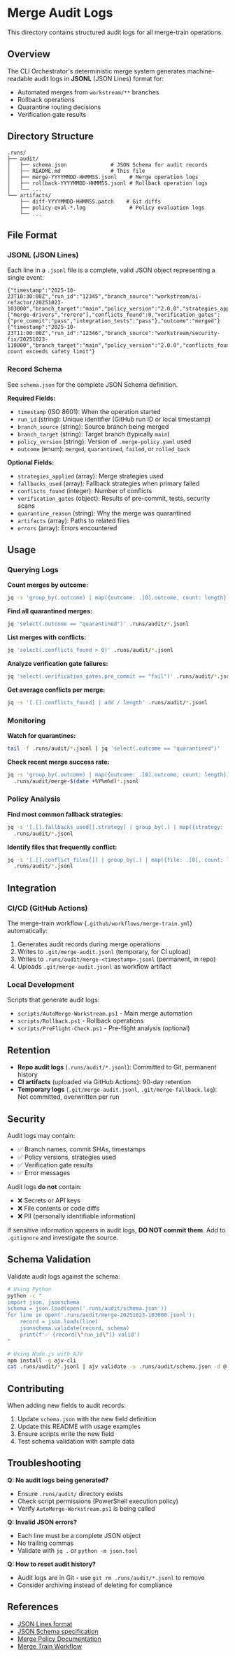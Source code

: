 # Merge Audit Logs

This directory contains structured audit logs for all merge-train operations.

## Overview

The CLI Orchestrator's deterministic merge system generates machine-readable audit logs in **JSONL** (JSON Lines) format for:
- Automated merges from `workstream/**` branches
- Rollback operations
- Quarantine routing decisions
- Verification gate results

## Directory Structure

```
.runs/
├── audit/
│   ├── schema.json              # JSON Schema for audit records
│   ├── README.md                # This file
│   ├── merge-YYYYMMDD-HHMMSS.jsonl    # Merge operation logs
│   ├── rollback-YYYYMMDD-HHMMSS.jsonl # Rollback operation logs
│   └── ...
└── artifacts/
    ├── diff-YYYYMMDD-HHMMSS.patch    # Git diffs
    ├── policy-eval-*.log              # Policy evaluation logs
    └── ...
```

## File Format

### JSONL (JSON Lines)
Each line in a `.jsonl` file is a complete, valid JSON object representing a single event:

```jsonl
{"timestamp":"2025-10-23T10:30:00Z","run_id":"12345","branch_source":"workstream/ai-refactor/20251023-103000","branch_target":"main","policy_version":"2.0.0","strategies_applied":["merge-drivers","rerere"],"conflicts_found":0,"verification_gates":{"pre_commit":"pass","integration_tests":"pass"},"outcome":"merged"}
{"timestamp":"2025-10-23T11:00:00Z","run_id":"12346","branch_source":"workstream/security-fix/20251023-110000","branch_target":"main","policy_version":"2.0.0","conflicts_found":5,"outcome":"quarantined","quarantine_reason":"Conflict count exceeds safety limit"}
```

### Record Schema

See `schema.json` for the complete JSON Schema definition.

**Required Fields:**
- `timestamp` (ISO 8601): When the operation started
- `run_id` (string): Unique identifier (GitHub run ID or local timestamp)
- `branch_source` (string): Source branch being merged
- `branch_target` (string): Target branch (typically `main`)
- `policy_version` (string): Version of `.merge-policy.yaml` used
- `outcome` (enum): `merged`, `quarantined`, `failed`, or `rolled_back`

**Optional Fields:**
- `strategies_applied` (array): Merge strategies used
- `fallbacks_used` (array): Fallback strategies when primary failed
- `conflicts_found` (integer): Number of conflicts
- `verification_gates` (object): Results of pre-commit, tests, security scans
- `quarantine_reason` (string): Why the merge was quarantined
- `artifacts` (array): Paths to related files
- `errors` (array): Errors encountered

## Usage

### Querying Logs

**Count merges by outcome:**
```bash
jq -s 'group_by(.outcome) | map({outcome: .[0].outcome, count: length})' .runs/audit/*.jsonl
```

**Find all quarantined merges:**
```bash
jq 'select(.outcome == "quarantined")' .runs/audit/*.jsonl
```

**List merges with conflicts:**
```bash
jq 'select(.conflicts_found > 0)' .runs/audit/*.jsonl
```

**Analyze verification gate failures:**
```bash
jq 'select(.verification_gates.pre_commit == "fail")' .runs/audit/*.jsonl
```

**Get average conflicts per merge:**
```bash
jq -s '[.[].conflicts_found] | add / length' .runs/audit/*.jsonl
```

### Monitoring

**Watch for quarantines:**
```bash
tail -f .runs/audit/*.jsonl | jq 'select(.outcome == "quarantined")'
```

**Check recent merge success rate:**
```bash
jq -s 'group_by(.outcome) | map({outcome: .[0].outcome, count: length})' \
  .runs/audit/merge-$(date +%Y%m%d)*.jsonl
```

### Policy Analysis

**Find most common fallback strategies:**
```bash
jq -s '[.[].fallbacks_used[].strategy] | group_by(.) | map({strategy: .[0], count: length}) | sort_by(.count) | reverse' \
  .runs/audit/*.jsonl
```

**Identify files that frequently conflict:**
```bash
jq -s '[.[].conflict_files[]] | group_by(.) | map({file: .[0], count: length}) | sort_by(.count) | reverse | .[0:10]' \
  .runs/audit/*.jsonl
```

## Integration

### CI/CD (GitHub Actions)

The merge-train workflow (`.github/workflows/merge-train.yml`) automatically:
1. Generates audit records during merge operations
2. Writes to `.git/merge-audit.jsonl` (temporary, for CI upload)
3. Writes to `.runs/audit/merge-<timestamp>.jsonl` (permanent, in repo)
4. Uploads `.git/merge-audit.jsonl` as workflow artifact

### Local Development

Scripts that generate audit logs:
- `scripts/AutoMerge-Workstream.ps1` - Main merge automation
- `scripts/Rollback.ps1` - Rollback operations
- `scripts/PreFlight-Check.ps1` - Pre-flight analysis (optional)

## Retention

- **Repo audit logs** (`.runs/audit/*.jsonl`): Committed to Git, permanent history
- **CI artifacts** (uploaded via GitHub Actions): 90-day retention
- **Temporary logs** (`.git/merge-audit.jsonl`, `.git/merge-fallback.log`): Not committed, overwritten per run

## Security

Audit logs may contain:
- ✅ Branch names, commit SHAs, timestamps
- ✅ Policy versions, strategies used
- ✅ Verification gate results
- ✅ Error messages

Audit logs **do not** contain:
- ❌ Secrets or API keys
- ❌ File contents or code diffs
- ❌ PII (personally identifiable information)

If sensitive information appears in audit logs, **DO NOT commit them**. Add to `.gitignore` and investigate the source.

## Schema Validation

Validate audit logs against the schema:

```bash
# Using Python
python -c "
import json, jsonschema
schema = json.load(open('.runs/audit/schema.json'))
for line in open('.runs/audit/merge-20251023-103000.jsonl'):
    record = json.loads(line)
    jsonschema.validate(record, schema)
    print(f'✅ {record[\"run_id\"]} valid')
"
```

```bash
# Using Node.js with AJV
npm install -g ajv-cli
cat .runs/audit/*.jsonl | ajv validate -s .runs/audit/schema.json -d @
```

## Contributing

When adding new fields to audit records:
1. Update `schema.json` with the new field definition
2. Update this README with usage examples
3. Ensure scripts write the new field
4. Test schema validation with sample data

## Troubleshooting

**Q: No audit logs being generated?**
- Ensure `.runs/audit/` directory exists
- Check script permissions (PowerShell execution policy)
- Verify `AutoMerge-Workstream.ps1` is being called

**Q: Invalid JSON errors?**
- Each line must be a complete JSON object
- No trailing commas
- Validate with `jq .` or `python -m json.tool`

**Q: How to reset audit history?**
- Audit logs are in Git - use `git rm .runs/audit/*.jsonl` to remove
- Consider archiving instead of deleting for compliance

## References

- [JSON Lines format](http://jsonlines.org/)
- [JSON Schema specification](https://json-schema.org/)
- [Merge Policy Documentation](../../.merge-policy.yaml)
- [Merge Train Workflow](../../.github/workflows/merge-train.yml)
